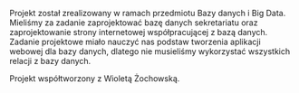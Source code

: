 Projekt został zrealizowany w ramach przedmiotu Bazy danych i Big Data. Mieliśmy za zadanie zaprojektować bazę danych sekretariatu oraz zaprojektowanie strony internetowej współpracującej z bazą danych.
Zadanie projektowe miało nauczyć nas podstaw tworzenia aplikacji webowej dla bazy danych, dlatego nie musieliśmy wykorzystać wszystkich relacji z bazy danych. 

Projekt współtworzony z Wioletą Żochowską.
